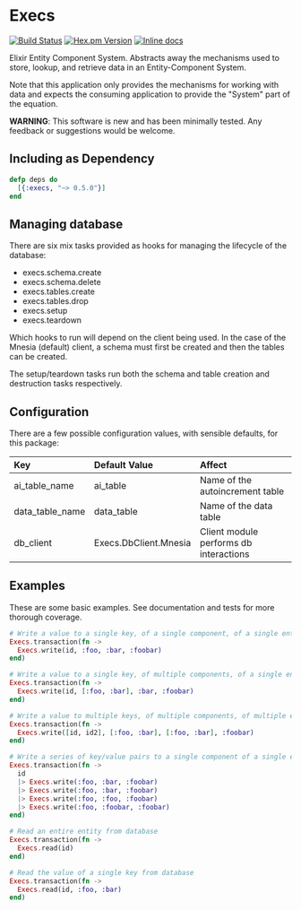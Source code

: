 # Execs

[![Build Status](https://travis-ci.org/mononym/execs.svg?branch=master)](https://travis-ci.org/mononym/execs)
[![Hex.pm Version](http://img.shields.io/hexpm/v/execs.svg?style=flat)](https://hex.pm/packages/execs)
[![Inline docs](http://inch-ci.org/github/mononym/execs.svg)](http://inch-ci.org/github/mononym/execs)

Elixir Entity Component System. Abstracts away the mechanisms used to store, lookup, and retrieve data in an Entity-Component System.

Note that this application only provides the mechanisms for working with data and expects the consuming application to provide the "System" part of the equation.

**WARNING**: This software is new and has been minimally tested. Any feedback or suggestions would be welcome.

## Including as Dependency

```elixir
defp deps do
  [{:execs, "~> 0.5.0"}]
end
```

## Managing database

There are six mix tasks provided as hooks for managing the lifecycle of the database:
* execs.schema.create
* execs.schema.delete
* execs.tables.create
* execs.tables.drop 
* execs.setup
* execs.teardown

Which hooks to run will depend on the client being used. In the case of the
Mnesia (default) client, a schema must first be created and then the tables can be created.

The setup/teardown tasks run both the schema and table creation and destruction tasks respectively.

## Configuration
There are a few possible configuration values, with sensible defaults, for this package:

Key                  | Default Value         | Affect
:--------------------| :---------------------| :--------------------------------
ai_table_name        | ai_table              | Name of the autoincrement table
data_table_name      | data_table            | Name of the data table
db_client            | Execs.DbClient.Mnesia | Client module performs db interactions


## Examples
These are some basic examples. See documentation and tests for more thorough coverage.
```elixir
# Write a value to a single key, of a single component, of a single entity 
Execs.transaction(fn ->
  Execs.write(id, :foo, :bar, :foobar)
end)

# Write a value to a single key, of multiple components, of a single entity 
Execs.transaction(fn ->
  Execs.write(id, [:foo, :bar], :bar, :foobar)
end)

# Write a value to multiple keys, of multiple components, of multiple entities 
Execs.transaction(fn ->
  Execs.write([id, id2], [:foo, :bar], [:foo, :bar], :foobar)
end)

# Write a series of key/value pairs to a single component of a single entity
Execs.transaction(fn ->
  id
  |> Execs.write(:foo, :bar, :foobar)
  |> Execs.write(:foo, :bar, :foobar)
  |> Execs.write(:foo, :foo, :foobar)
  |> Execs.write(:foo, :foobar, :foobar)
end)

# Read an entire entity from database 
Execs.transaction(fn ->
  Execs.read(id)
end)

# Read the value of a single key from database 
Execs.transaction(fn ->
  Execs.read(id, :foo, :bar)
end)
```
